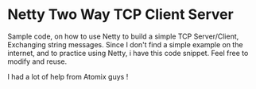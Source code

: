 # Netty Two Way TCP Client Server
Sample code, on how to use Netty to build a simple TCP Server/Client, Exchanging string messages.
Since I don't find a simple example on the internet, 
and to practice using Netty, i have this code snippet. Feel free to modify and reuse.

I had a lot of help from Atomix guys !
